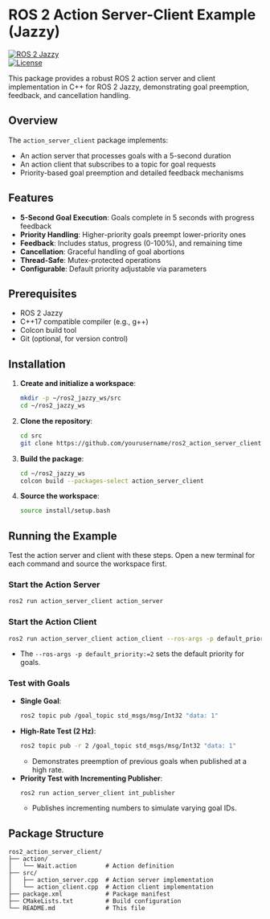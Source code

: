 # ROS 2 Action Server-Client Example (Jazzy)

[![ROS 2 Jazzy](https://img.shields.io/badge/ROS_2-Jazzy-green.svg)](https://docs.ros.org/en/jazzy/)  
[![License](https://img.shields.io/badge/License-MIT-blue.svg)](https://opensource.org/licenses/MIT)

This package provides a robust ROS 2 action server and client implementation in C++ for ROS 2 Jazzy, demonstrating goal preemption, feedback, and cancellation handling.

## Overview

The `action_server_client` package implements:
- An action server that processes goals with a 5-second duration
- An action client that subscribes to a topic for goal requests
- Priority-based goal preemption and detailed feedback mechanisms

## Features

- **5-Second Goal Execution**: Goals complete in 5 seconds with progress feedback
- **Priority Handling**: Higher-priority goals preempt lower-priority ones
- **Feedback**: Includes status, progress (0-100%), and remaining time
- **Cancellation**: Graceful handling of goal abortions
- **Thread-Safe**: Mutex-protected operations
- **Configurable**: Default priority adjustable via parameters

## Prerequisites

- ROS 2 Jazzy
- C++17 compatible compiler (e.g., g++)
- Colcon build tool
- Git (optional, for version control)

## Installation

1. **Create and initialize a workspace**:
   ```bash
   mkdir -p ~/ros2_jazzy_ws/src
   cd ~/ros2_jazzy_ws
   ```

2. **Clone the repository**:
   ```bash
   cd src
   git clone https://github.com/yourusername/ros2_action_server_client.git
   ```

3. **Build the package**:
   ```bash
   cd ~/ros2_jazzy_ws
   colcon build --packages-select action_server_client
   ```

4. **Source the workspace**:
   ```bash
   source install/setup.bash
   ```

## Running the Example

Test the action server and client with these steps. Open a new terminal for each command and source the workspace first.

### Start the Action Server
```bash
ros2 run action_server_client action_server
```

### Start the Action Client
```bash
ros2 run action_server_client action_client --ros-args -p default_priority:=2
```
- The `--ros-args -p default_priority:=2` sets the default priority for goals.

### Test with Goals
- **Single Goal**:
  ```bash
  ros2 topic pub /goal_topic std_msgs/msg/Int32 "data: 1"
  ```
- **High-Rate Test (2 Hz)**:
  ```bash
  ros2 topic pub -r 2 /goal_topic std_msgs/msg/Int32 "data: 1"
  ```
  - Demonstrates preemption of previous goals when published at a high rate.
- **Priority Test with Incrementing Publisher**:
  ```bash
  ros2 run action_server_client int_publisher
  ```
  - Publishes incrementing numbers to simulate varying goal IDs.

## Package Structure

```
ros2_action_server_client/
├── action/
│   └── Wait.action        # Action definition
├── src/
│   ├── action_server.cpp  # Action server implementation
│   └── action_client.cpp  # Action client implementation
├── package.xml            # Package manifest
├── CMakeLists.txt         # Build configuration
└── README.md              # This file
```
